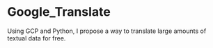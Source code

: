# Google_Translate
Using GCP and Python, I propose a way to translate large amounts of textual data for free.
